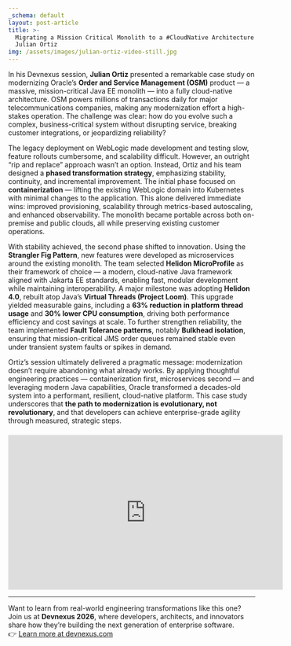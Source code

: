 ```yaml
---
_schema: default
layout: post-article
title: >-
  Migrating a Mission Critical Monolith to a #CloudNative Architecture with
  Julian Ortiz
img: /assets/images/julian-ortiz-video-still.jpg
---
```

In his Devnexus session, **Julian Ortiz** presented a remarkable case study on modernizing Oracle’s **Order and Service Management (OSM)** product — a massive, mission-critical Java EE monolith — into a fully cloud-native architecture. OSM powers millions of transactions daily for major telecommunications companies, making any modernization effort a high-stakes operation. The challenge was clear: how do you evolve such a complex, business-critical system without disrupting service, breaking customer integrations, or jeopardizing reliability?

The legacy deployment on WebLogic made development and testing slow, feature rollouts cumbersome, and scalability difficult. However, an outright “rip and replace” approach wasn’t an option. Instead, Ortiz and his team designed a **phased transformation strategy**, emphasizing stability, continuity, and incremental improvement. The initial phase focused on **containerization** — lifting the existing WebLogic domain into Kubernetes with minimal changes to the application. This alone delivered immediate wins: improved provisioning, scalability through metrics-based autoscaling, and enhanced observability. The monolith became portable across both on-premise and public clouds, all while preserving existing customer operations.

With stability achieved, the second phase shifted to innovation. Using the **Strangler Fig Pattern**, new features were developed as microservices around the existing monolith. The team selected **Helidon MicroProfile** as their framework of choice — a modern, cloud-native Java framework aligned with Jakarta EE standards, enabling fast, modular development while maintaining interoperability. A major milestone was adopting **Helidon 4.0**, rebuilt atop Java’s **Virtual Threads (Project Loom)**. This upgrade yielded measurable gains, including a **63% reduction in platform thread usage** and **30% lower CPU consumption**, driving both performance efficiency and cost savings at scale. To further strengthen reliability, the team implemented **Fault Tolerance patterns**, notably **Bulkhead isolation**, ensuring that mission-critical JMS order queues remained stable even under transient system faults or spikes in demand.

Ortiz’s session ultimately delivered a pragmatic message: modernization doesn’t require abandoning what already works. By applying thoughtful engineering practices — containerization first, microservices second — and leveraging modern Java capabilities, Oracle transformed a decades-old system into a performant, resilient, cloud-native platform. This case study underscores that **the path to modernization is evolutionary, not revolutionary**, and that developers can achieve enterprise-grade agility through measured, strategic steps.

<div style="margin-top: 1.5em;">
<iframe width="560" height="315" src="https://www.youtube.com/embed/vQrvhN5lEIA" title="Devnexus 2025 - Migrating a Mission-Critical Monolith to Cloud-Native: An Oracle Case Study" frameborder="0" allowfullscreen=""></iframe>
</div>

---

Want to learn from real-world engineering transformations like this one?<br>
Join us at **Devnexus 2026**, where developers, architects, and innovators share how they’re building the next generation of enterprise software.<br>
👉 [Learn more at devnexus.com](https://devnexus.com)